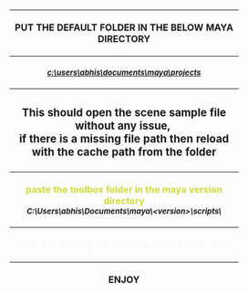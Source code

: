 <p>&nbsp;</p>
<figure class="table" style="width:79.71%;">
    <table class="ck-table-resized">
        <colgroup>
            <col style="width:100%;">
        </colgroup>
        <thead>
            <tr>
                <th>
                    <p style="text-align:center;"><strong>PUT THE DEFAULT FOLDER IN THE BELOW MAYA DIRECTORY</strong></p>
                </th>
            </tr>
            <tr>
                <th>
                    <p style="text-align:center;"><i><sub><u>c:\users\abhis\documents\maya\projects</u></sub></i></p>
                </th>
            </tr>
            <tr>
                <th>
                    <h3 style="text-align:center;">This should open the scene sample file without any issue,&nbsp;<br>if there is a missing file path then reload with the cache path from the folder</h3>
                </th>
            </tr>
            <tr>
                <th>
                    <p style="text-align:center;"><span style="color:#cddc39;">paste the toolbox folder in the maya version directory</span><br><i><sup>C:\Users\abhis\Documents\maya\&lt;version&gt;\scripts\</sup></i></p>
                </th>
            </tr>
            <tr>
                <th>
                    <p style="text-align:center;"><span style="color:#fafafa;">use the start.py file to run in maya python tab</span></p>
                </th>
            </tr>
            <tr>
                <th>
                    <p style="text-align:center;">ENJOY</p>
                </th>
            </tr>
        </thead>
    </table>
</figure>
<p><br>&nbsp;</p>
<p><br>&nbsp;</p>
